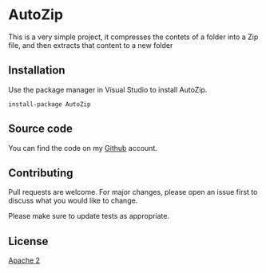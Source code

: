 # AutoZip

This is a very simple project, it compresses the contets of a folder into a Zip file, 
and then extracts that content to a new folder

## Installation

Use the package manager in Visual Studio to install AutoZip.
```
install-package AutoZip
```

## Source code
You can find the code on my [Github](https://github.com/Rikard0812/AutoZip) account.

## Contributing
Pull requests are welcome. For major changes, please open an issue first to discuss what you would like to change.

Please make sure to update tests as appropriate.

## License
[Apache 2](https://tldrlegal.com/license/apache-license-2.0-%28apache-2.0%29)